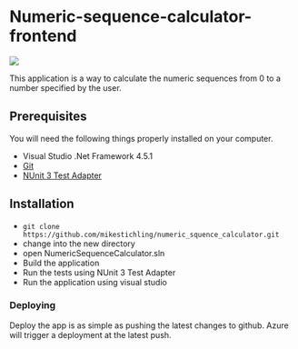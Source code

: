 # Numeric-sequence-calculator-frontend

![](https://api.travis-ci.org/mikestichling/numeric_squence_calculator.svg)

This application is a way to calculate the numeric sequences from 0 to a number specified by the user. 

## Prerequisites

You will need the following things properly installed on your computer.

* Visual Studio .Net Framework 4.5.1
* [Git](http://git-scm.com/)
* [NUnit 3 Test Adapter](Https://visualstudiogallery.msdn.microsoft.com/0da0f6bd-9bb6-4ae3-87a8-537788622f2d)

## Installation

* `git clone https://github.com/mikestichling/numeric_squence_calculator.git`
* change into the new directory
* open NumericSequenceCalculator.sln
* Build the application
* Run the tests using NUnit 3 Test Adapter
* Run the application using visual studio

### Deploying

Deploy the app is as simple as pushing the latest changes to github. Azure will trigger a deployment at the latest push.
